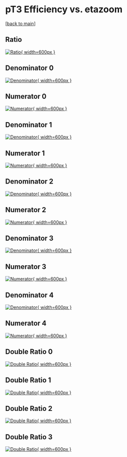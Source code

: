 # pT3 Efficiency vs. etazoom

[[back to main](./)]



## Ratio

[![Ratio](../mtv/var/pT3_vtr_11_0_eff_etazoom.png){ width=600px }](../mtv/var/pT3_vtr_11_0_eff_etazoom.pdf)

## Denominator 0

[![Denominator](../mtv/den/pT3_vtr_11_0_eff_etazoom_den0.png){ width=600px }](../mtv/den/pT3_vtr_11_0_eff_etazoom_den0.pdf)

## Numerator 0

[![Numerator](../mtv/num/pT3_vtr_11_0_eff_etazoom_num0.png){ width=600px }](../mtv/num/pT3_vtr_11_0_eff_etazoom_num0.pdf)

## Denominator 1

[![Denominator](../mtv/den/pT3_vtr_11_0_eff_etazoom_den1.png){ width=600px }](../mtv/den/pT3_vtr_11_0_eff_etazoom_den1.pdf)

## Numerator 1

[![Numerator](../mtv/num/pT3_vtr_11_0_eff_etazoom_num1.png){ width=600px }](../mtv/num/pT3_vtr_11_0_eff_etazoom_num1.pdf)

## Denominator 2

[![Denominator](../mtv/den/pT3_vtr_11_0_eff_etazoom_den2.png){ width=600px }](../mtv/den/pT3_vtr_11_0_eff_etazoom_den2.pdf)

## Numerator 2

[![Numerator](../mtv/num/pT3_vtr_11_0_eff_etazoom_num2.png){ width=600px }](../mtv/num/pT3_vtr_11_0_eff_etazoom_num2.pdf)

## Denominator 3

[![Denominator](../mtv/den/pT3_vtr_11_0_eff_etazoom_den3.png){ width=600px }](../mtv/den/pT3_vtr_11_0_eff_etazoom_den3.pdf)

## Numerator 3

[![Numerator](../mtv/num/pT3_vtr_11_0_eff_etazoom_num3.png){ width=600px }](../mtv/num/pT3_vtr_11_0_eff_etazoom_num3.pdf)

## Denominator 4

[![Denominator](../mtv/den/pT3_vtr_11_0_eff_etazoom_den4.png){ width=600px }](../mtv/den/pT3_vtr_11_0_eff_etazoom_den4.pdf)

## Numerator 4

[![Numerator](../mtv/num/pT3_vtr_11_0_eff_etazoom_num4.png){ width=600px }](../mtv/num/pT3_vtr_11_0_eff_etazoom_num4.pdf)

## Double Ratio 0

[![Double Ratio](../mtv/ratio/pT3_vtr_11_0_eff_etazoom_ratio0.png){ width=600px }](../mtv/ratio/pT3_vtr_11_0_eff_etazoom_ratio0.pdf)

## Double Ratio 1

[![Double Ratio](../mtv/ratio/pT3_vtr_11_0_eff_etazoom_ratio1.png){ width=600px }](../mtv/ratio/pT3_vtr_11_0_eff_etazoom_ratio1.pdf)

## Double Ratio 2

[![Double Ratio](../mtv/ratio/pT3_vtr_11_0_eff_etazoom_ratio2.png){ width=600px }](../mtv/ratio/pT3_vtr_11_0_eff_etazoom_ratio2.pdf)

## Double Ratio 3

[![Double Ratio](../mtv/ratio/pT3_vtr_11_0_eff_etazoom_ratio3.png){ width=600px }](../mtv/ratio/pT3_vtr_11_0_eff_etazoom_ratio3.pdf)

